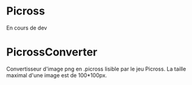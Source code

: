 # Picross

En cours de dev

# PicrossConverter

Convertisseur d'image png en .picross lisible par le jeu Picross. La taille maximal d'une image est de 100*100px.